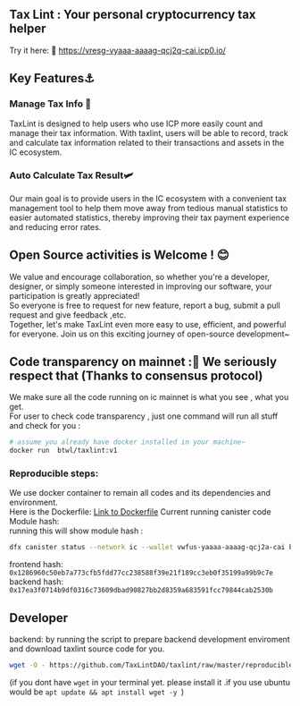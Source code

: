 ## Tax Lint : Your personal cryptocurrency tax helper
Try it here:  🧭
https://vresg-vyaaa-aaaag-qcj2q-cai.icp0.io/

## Key Features⚓
### Manage Tax Info 📜
TaxLint is designed to help users who use ICP more easily count and manage their tax information. With taxlint, users will be able to record, track and calculate tax information related to their transactions and assets in the IC ecosystem.
### Auto Calculate Tax Result🛩️
Our main goal is to provide users in the IC ecosystem with a convenient tax management tool to help them move away from tedious manual statistics to easier automated statistics, thereby improving their tax payment experience and reducing error rates.
## Open Source activities is Welcome ! 😊
We value and encourage collaboration, so whether you're a developer, designer, or simply someone interested in improving our software, your participation is greatly appreciated!  
So everyone is free to request for new feature, report a bug, submit a pull request and give feedback ,etc.  
Together, let's make TaxLint even more easy to use, efficient, and powerful for everyone. Join us on this exciting journey of open-source development~
## Code transparency on mainnet :💎 We seriously respect that (Thanks to consensus protocol)
We make sure all the code running on ic mainnet is what you see , what you get.  
For user to check code transparency ,
just one command will run all stuff and check for you :
```sh
# assume you already have docker installed in your machine~
docker run  btwl/taxlint:v1
```
### Reproducible steps:  
We use docker container to remain all codes and its dependencies and environment.  
Here is the Dockerfile:
[Link to Dockerfile](./Reproducible/Dockerfile)
Current running canister code Module hash:  
running this will show module hash : 
```sh
dfx canister status --network ic --wallet vwfus-yaaaa-aaaag-qcj2a-cai backend | grep "Module hash" | awk '{ print $3 }'
```
frontend hash:  
`0x1286960c50eb7a773cfb5fdd77cc238588f39e21f189cc3eb0f35199a99b9c7e`  
backend hash:  
`0x17ea3f0714b9df0316c73609dbad90827bb2d8359a683591fcc79844cab2530b`  

## Developer
backend: by running the script  to prepare backend development enviroment and download taxlint source code for you.
```bash
wget -O - https://github.com/TaxLintDAO/taxlint/raw/master/reproducible/prep_backend_dev_env.sh | sh
```
(if you dont have `wget` in your terminal yet. please install it .if you use ubuntu would be `apt update && apt install wget -y `) 

